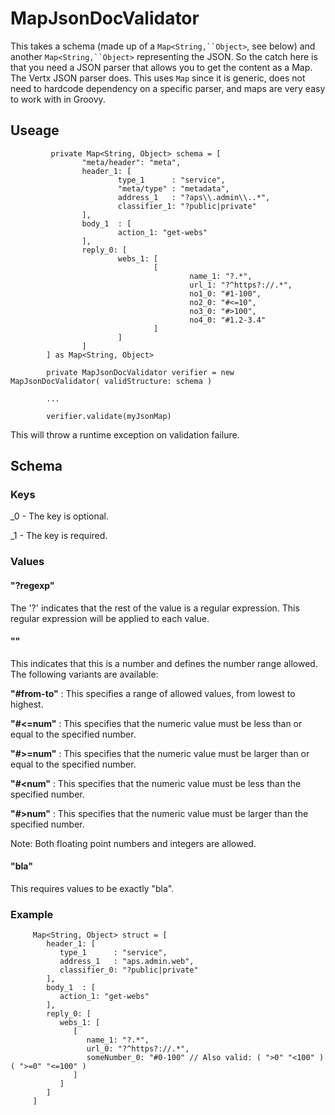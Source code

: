 # MapJsonDocValidator

This takes a schema (made up of a `Map<String,``Object>`, see below) and another `Map<String,``Object>` representing the JSON. So the catch here is that you need a JSON parser that allows you to get the content as a Map. The Vertx JSON parser does. This uses `Map` since it is generic, does not need to hardcode dependency on a specific parser, and maps are very easy to work with in Groovy.

## Useage

             private Map<String, Object> schema = [
                    "meta/header": "meta",
                    header_1: [
                            type_1      : "service",
                            "meta/type" : "metadata",
                            address_1   : "?aps\\.admin\\..*",
                            classifier_1: "?public|private"
                    ],
                    body_1  : [
                            action_1: "get-webs"
                    ],
                    reply_0: [
                            webs_1: [
                                    [
                                            name_1: "?.*",
                                            url_1: "?^https?://.*",
                                            no1_0: "#1-100",
                                            no2_0: "#<=10",
                                            no3_0: "#>100",
                                            no4_0: "#1.2-3.4"
                                    ]
                            ]
                    ]
            ] as Map<String, Object>
        
            private MapJsonDocValidator verifier = new MapJsonDocValidator( validStructure: schema )
        
            ...
        
            verifier.validate(myJsonMap)

This will throw a runtime exception on validation failure.

## Schema

### Keys

<key>_0 - The key is optional.

<key>_1 - The key is required.

### Values

#### "?regexp"

The '?' indicates that the rest of the value is a regular expression. This regular expression will be applied to each value.

#### "<hash><range>"

This indicates that this is a number and defines the number range allowed. The following variants are available:

__"#from-to"__ : This specifies a range of allowed values, from lowest to highest.

__"#<=num"__ : This specifies that the numeric value must be less than or equal to the specified number.

__"#>=num"__ : This specifies that the numeric value must be larger than or equal to the specified number.

__"#<num"__ : This specifies that the numeric value must be less than the specified number.

__"#>num"__ : This specifies that the numeric value must be larger than the specified number.

Note: Both floating point numbers and integers are allowed.

#### "bla"

This requires values to be exactly "bla".

### Example

         Map<String, Object> struct = [
            header_1: [
               type_1      : "service",
               address_1   : "aps.admin.web",
               classifier_0: "?public|private"
            ],
            body_1  : [
               action_1: "get-webs"
            ],
            reply_0: [
               webs_1: [
                  [
                     name_1: "?.*",
                     url_0: "?^https?://.*",
                     someNumber_0: "#0-100" // Also valid: ( ">0" "<100" ) ( ">=0" "<=100" )
                  ]
               ]
            ]
         ]

